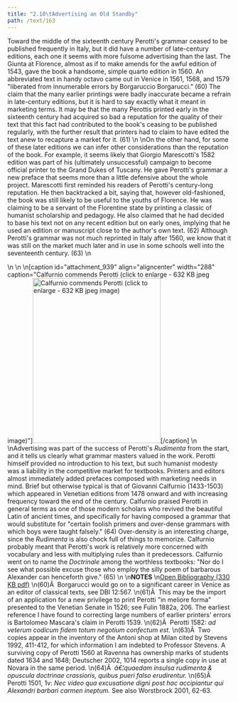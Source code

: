 ```yaml
---
title: "2.10\tAdvertising an Old Standby"
path: /text/163
---
```

Toward the middle of the sixteenth century Perotti's grammar ceased to be published frequently in Italy, but it did have a number of late-century editions, each one it seems with more fulsome advertising than the last. The Giunta at Florence, almost as if to make amends for the awful edition of 1543, gave the book a handsome, simple quarto edition in 1560. An abbreviated text in handy octavo came out in Venice in 1561, 1568, and 1579 "liberated from innumerable errors by Borgaruccio Borgarucci." (60) The claim that the many earlier printings were badly inaccurate became a refrain in late-century editions, but it is hard to say exactly what it meant in marketing terms. It may be that the many Perottis printed early in the sixteenth century had acquired so bad a reputation for the quality of their text that this fact had contributed to the book's ceasing to be published regularly, with the further result that printers had to claim to have edited the text anew to recapture a market for it. (61)\n\nOn the other hand, for some of these later editions we can infer other considerations than the reputation of the book. For example, it seems likely that Giorgio Marescotti's 1582 edition was part of his (ultimately unsuccessful) campaign to become official printer to the Grand Dukes of Tuscany. He gave Perotti's grammar a new preface that seems more than a little defensive about the whole project. Marescotti first reminded his readers of Perotti's century-long reputation. He then backtracked a bit, saying that, however old-fashioned, the book was still likely to be useful to the youths of Florence. He was claiming to be a servant of the Florentine state by printing a classic of humanist scholarship and pedagogy. He also claimed that he had decided to base his text not on any recent edition but on early ones, implying that he used an edition or manuscript close to the author's own text. (62) Although Perotti's grammar was not much reprinted in Italy after 1560, we know that it was still on the market much later and in use in some schools well into the seventeenth century. (63)\n<p style="text-align: center;"></p>\n\n\n[caption id="attachment_939" align="aligncenter" width="288" caption="Calfurnio commends Perotti (click to enlarge - 632 KB jpeg image)"]<a rel="pop-up" href="http://www.humanismforsale.org/text/images_full/2.00_Chapter_Two/Wing-ZP-535.M68,-Regule-grammaticales,verso-of-t.p.jpg"><img class="size-full wp-image-939" title="wing-zp-535m68-regule-grammaticalesverso-of-tp-thumb" src="http://www.humanismforsale.org/text/wp-content/uploads/2008/09/wing-zp-535m68-regule-grammaticalesverso-of-tp-thumb.jpg" alt="Calfurnio commends Perotti (click to enlarge - 632 KB jpeg image)" width="288" height="370" /></a>[/caption]\n\nAdvertising was part of the success of Perotti's <em>Rudimenta</em> from the start, and it tells us clearly what grammar masters valued in the work. Perotti himself provided no introduction to his text, but such humanist modesty was a liability in the competitive market for textbooks. Printers and editors almost immediately added prefaces composed with marketing needs in mind. Brief but otherwise typical is that of Giovanni Calfurnio (1433-1503) which appeared in Venetian editions from 1478 onward and with increasing frequency toward the end of the century. Calfurnio praised Perotti in general terms as one of those modern scholars who revived the beautiful Latin of ancient times, and specifically for having composed a grammar that would substitute for "certain foolish primers and over-dense grammars with which boys were taught falsely." (64) Over-density is an interesting charge, since the <em>Rudimenta</em> is also chock full of things to memorize. Calfurnio probably meant that Perotti's work is relatively more concerned with vocabulary and less with multiplying rules than it predecessors. Calfurnio went on to name the <em>Doctrinale</em> among the worthless textbooks: "Nor do I see what possible excuse those who employ the silly poem of barbarous Alexander can henceforth give." (65)\n\n<strong>NOTES</strong>\n<a href="http://www.humanismforsale.org/bibliography.pdf" target="new">Open Bibliography (330 KB pdf)</a>\n(60)Â  Borgarucci would go on to a significant career in Venice as an editor of classical texts, see DBI 12:567.\n(61)Â  This may be the import of an application for a new privilege to print Perotti "in meliore forma" presented to the Venetian Senate in 1526; see Fulin 1882a, 206. The earliest reference I have found to correcting large numbers of earlier printers' errors is Bartolomeo Mascara's claim in Perotti 1539.\n(62)Â  Perotti 1582: <em>ad veterum codicum fidem totum negotium confectum est.</em>\n(63)Â  Two copies appear in the inventory of the Antoni shop at Milan cited by Stevens 1992, 411-412, for which information I am indebted to Professor Stevens. A surviving copy of Perotti 1560 at Ravenna has ownership marks of students dated 1634 and 1648; Deutscher 2002, 1014 reports a single copy in use at Novara in the same period.\n(64)Â  <em>â€¦quaedam insulsa rudimenta &amp; opuscula doctrinae crassioris, quibus pueri falso erudirentur.</em>\n(65)Â  Perotti 1501, 1v: <em>Nec video qua excusatione digni post hac accipiantur qui Alexandri barbari carmen ineptum.</em> See also Worstbrock 2001, 62-63.
